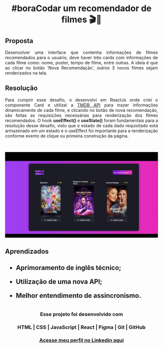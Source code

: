 # <h1 align="center"> **#boraCodar um recomendador de filmes** 🎬🍿</h1>

<h2><strong>Proposta </strong></h2>
<p align="justify">Desenvolver uma interface que contenha informações de filmes recomendados para o usuário, deve haver três cards com informações de cada filme como: nome, poster, tempo de filme, entre outras. A ideia é que ao clicar no botão 'Nova Recomendação', outros 3 novos filmes sejam renderizados na tela. </p>

<h2> <strong>Resolução</strong>  </h2>
<p align="justify"> Para cumprir esse desafio, o desenvolvi em ReactJs onde criei o componente Card e utilizei a <a  href="https://developer.themoviedb.org/reference/search-movie" target="_blank">TMDB API</a> para trazer informações dinamicamente de cada filme, e clicando no botão de nova recomendação, são feitas as requisições necessárias para renderização dos filmes recomendados. O hook <b>useEffect()</b> e <b>useState()</b> foram fundamentais para a resolução desse desafio, visto que o estado de cada dado requisitado está armazenado em um estado e o useEffect foi importante para a renderização conforme evento de clique ou primeira construção da página.  </p>

<br>

<p align="center">
  <img src="preview.gif">
</p>

<h2> <strong> Aprendizados </strong> <h2>
<ul>
  <li>
    <p> Aprimoramento de inglês técnico; </p>
  </li>
  <li>
    <p> Utilização de uma nova API; </p>
  </li>
  <li>
    <p> Melhor entendimento de assincronismo. </p>
  </li>

</ul>

#

#### <h3 align="center"> Esse projeto foi desenvolvido com </h3>

### <p align="center"> **HTML | CSS | JavaScript | React | Figma | Git | GitHub** </p>

### <h3 align="center"> [Acesse meu perfil no Linkedin aqui](https://www.linkedin.com/in/tthayza-oliveira/) </h3>
